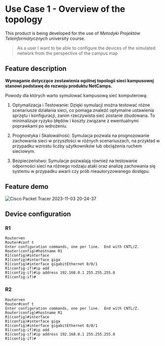 # Use Case 1 - Overview of the topology
This product is being developed for the use of _Metodyki Projektów Teleinformatycznych_ university course. 

> As a user I want to be able to configure the devices of the simulated network from the perspective of the campus map 

## Feature description

**Wymaganie dotyczące zestawienia ogólnej topologii sieci kampusowej stanowi podstawę do rozwoju produktu NetCamps.**

Powody dla których warto symulować kampusową sieć komputerową: 

1) Optymalizacja i Testowanie: Dzięki symulacji można testować różne scenariusze działania sieci, co pomaga znaleźć optymalne ustawienia sprzętu i konfiguracji, zanim rzeczywista sieć zostanie zbudowana. To minimalizuje ryzyko błędów i koszty związane z ewentualnymi poprawkami po wdrożeniu.

2) Prognostyka i Skalowalność: Symulacja pozwala na prognozowanie zachowania sieci w przyszłości w różnych scenariuszach, na przykład w przypadku wzrostu liczby użytkowników lub obciążenia ruchem sieciowym. 

3) Bezpieczeństwo: Symulacje pozwalają również na testowanie odporności sieci na różnego rodzaju ataki oraz analizę zachowania się systemu w przypadku awarii czy prób nieautoryzowanego dostępu. 

## Feature demo
![Cisco Packet Tracer 2023-11-03 20-24-37](https://github.com/janek1842/NetCamps/assets/56030577/f2437169-ccf8-4b02-a979-64be87e62cb1)


## Device configuration

### R1
```
Router>en
Router#conf t
Enter configuration commands, one per line.  End with CNTL/Z.
Router(config)#hostname R1
R1(config)#interface
R1(config)#interface giga
R1(config)#interface gigabitEthernet 0/0/1
R1(config-if)#ip add
R1(config-if)#ip address 192.168.0.1 255.255.255.0
R1(config-if)#
```

### R2
```
Router>en
Router#conf t
Enter configuration commands, one per line.  End with CNTL/Z.
Router(config)#hostname R1
R1(config)#interface
R1(config)#interface giga
R1(config)#interface gigabitEthernet 0/0/1
R1(config-if)#ip add
R1(config-if)#ip address 192.168.0.1 255.255.255.0
R1(config-if)#
```



